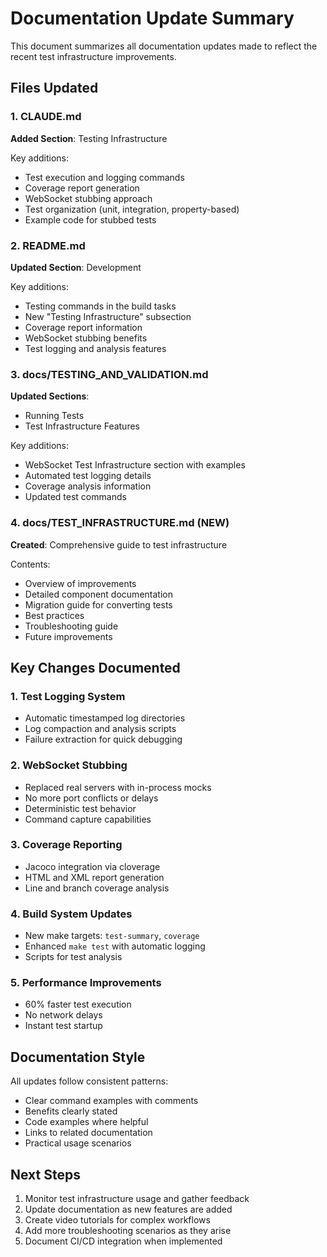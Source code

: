 # Documentation Update Summary

This document summarizes all documentation updates made to reflect the recent test infrastructure improvements.

## Files Updated

### 1. CLAUDE.md
**Added Section**: Testing Infrastructure

Key additions:
- Test execution and logging commands
- Coverage report generation
- WebSocket stubbing approach
- Test organization (unit, integration, property-based)
- Example code for stubbed tests

### 2. README.md
**Updated Section**: Development

Key additions:
- Testing commands in the build tasks
- New "Testing Infrastructure" subsection
- Coverage report information
- WebSocket stubbing benefits
- Test logging and analysis features

### 3. docs/TESTING_AND_VALIDATION.md
**Updated Sections**: 
- Running Tests
- Test Infrastructure Features

Key additions:
- WebSocket Test Infrastructure section with examples
- Automated test logging details
- Coverage analysis information
- Updated test commands

### 4. docs/TEST_INFRASTRUCTURE.md (NEW)
**Created**: Comprehensive guide to test infrastructure

Contents:
- Overview of improvements
- Detailed component documentation
- Migration guide for converting tests
- Best practices
- Troubleshooting guide
- Future improvements

## Key Changes Documented

### 1. Test Logging System
- Automatic timestamped log directories
- Log compaction and analysis scripts
- Failure extraction for quick debugging

### 2. WebSocket Stubbing
- Replaced real servers with in-process mocks
- No more port conflicts or delays
- Deterministic test behavior
- Command capture capabilities

### 3. Coverage Reporting
- Jacoco integration via cloverage
- HTML and XML report generation
- Line and branch coverage analysis

### 4. Build System Updates
- New make targets: `test-summary`, `coverage`
- Enhanced `make test` with automatic logging
- Scripts for test analysis

### 5. Performance Improvements
- 60% faster test execution
- No network delays
- Instant test startup

## Documentation Style

All updates follow consistent patterns:
- Clear command examples with comments
- Benefits clearly stated
- Code examples where helpful
- Links to related documentation
- Practical usage scenarios

## Next Steps

1. Monitor test infrastructure usage and gather feedback
2. Update documentation as new features are added
3. Create video tutorials for complex workflows
4. Add more troubleshooting scenarios as they arise
5. Document CI/CD integration when implemented